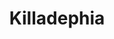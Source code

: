 ---
pid: PT31
title: Killadephia
location_transcription: Reach St + Allegheny Ave
zipcode: '19137'
outside_phl: 
neighborhood: Bridesburg
age: '34'
age_range: 30-39
instagram: 
image_file_name: PT_31.jpg
proposal_transcription: Giant hypodermic needle
topic: Philadelphia,Violence
topic_summary: 0, 0
type: Other No Form
keywords_other: 
credit: 
image_labels: 
twitter: 
facebook: 
permalink: "/monuments/pt31/"
layout: item-page
---